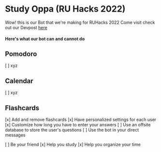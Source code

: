 # Study Oppa (RU Hacks 2022)
Wow! this is our Bot that we're making for RUHacks 2022
Come visit check out our Devpost [here](https://devpost.com/software/study-oppa)

#### Here's what our bot can and cannot do

## Pomodoro
[ ] xyz
## Calendar
[ ] xyz

## Flashcards
[x] Add and remove flashcards
[x] Have personalized settings for each user
[x] Customize how long you have to enter your answers
[ ] Use an offsite database to store the user's questions
[ ] Use the bot in your direct messages

[ ] Be your friend
[x] Help you study
[x] Help you organize your time
